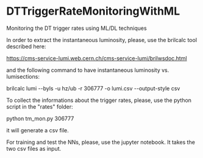 # DTTriggerRateMonitoringWithML
Monitoring the DT trigger rates using ML/DL techniques

In order to extract the instantaneous luminosity, please, use the brilcalc tool described here:

https://cms-service-lumi.web.cern.ch/cms-service-lumi/brilwsdoc.html

and the following command to have instantaneous luminosity vs. lumisections:

brilcalc lumi --byls -u hz/ub -r 306777 -o lumi.csv --output-style csv

To collect the informations about the trigger rates, please, use the python script in the "rates" folder:

python tm_mon.py 306777

it will generate a csv file.

For training and test the NNs, please, use the jupyter notebook. It takes the two csv files as input.
